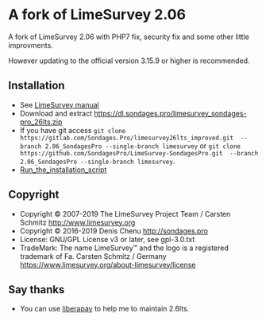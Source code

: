 # A fork of LimeSurvey 2.06 #

A fork of LimeSurvey 2.06 with PHP7 fix, security fix and some other little improvments.

However updating to the official version 3.15.9 or higher is recommended.

## Installation ##
- See [LimeSurvey manual](https://manual.limesurvey.org/Installation)
- Download and extract <https://dl.sondages.pro/limesurvey_sondages-pro_26lts.zip>
- If you have git access `git clone https://gitlab.com/Sondages.Pro/limesurvey26lts_improved.git  --branch 2.06_SondagesPro --single-branch limesurvey` or `git clone https://github.com/SondagesPro/LimeSurvey-SondagesPro.git  --branch 2.06_SondagesPro --single-branch limesurvey`.
- [Run_the_installation_script](https://manual.limesurvey.org/Installation#Run_the_installation_script)

## Copyright ##
- Copyright © 2007-2019 The LimeSurvey Project Team / Carsten Schmitz <http://www.limesurvey.org>
- Copyright © 2016-2019 Denis Chenu <http://sondages.pro>
- License: GNU/GPL License v3 or later, see gpl-3.0.txt
- TradeMark: The name LimeSurvey™ and the logo is a registered trademark of Fa. Carsten Schmitz / Germany <https://www.limesurvey.org/about-limesurvey/license>

## Say thanks ##
- You can use [liberapay](https://liberapay.com/Shnoulle/donate) to help me to maintain 2.6lts.
